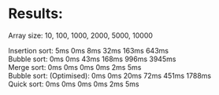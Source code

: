 # Results:

Array size: 10, 100, 1000, 2000, 5000, 10000

Insertion sort: 5ms 0ms 8ms 32ms 163ms 643ms  
Bubble sort: 0ms 0ms 43ms 168ms 996ms 3945ms  
Merge sort: 0ms 0ms 0ms 0ms 2ms 5ms  
Bubble sort: (Optimised): 0ms 0ms 20ms 72ms 451ms 1788ms  
Quick sort: 0ms 0ms 0ms 0ms 2ms 5ms  
